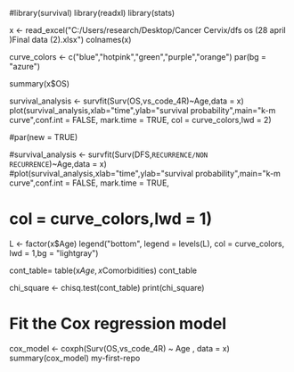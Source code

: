#library(survival)
library(readxl)
library(stats)

x <- read_excel("C:/Users/research/Desktop/Cancer Cervix/dfs os (28 april )Final data (2).xlsx")
colnames(x)

curve_colors <- c("blue","hotpink","green","purple","orange")
par(bg = "azure")


summary(x$OS)

survival_analysis <- survfit(Surv(OS,vs_code_4R)~Age,data = x)
plot(survival_analysis,xlab="time",ylab="survival probability",main="k-m curve",conf.int = FALSE, mark.time = TRUE,
     col = curve_colors,lwd = 2)

#par(new = TRUE)

#survival_analysis <- survfit(Surv(DFS,`RECURRENCE/NON RECURRENCE`)~Age,data = x)
#plot(survival_analysis,xlab="time",ylab="survival probability",main="k-m curve",conf.int = FALSE, mark.time = TRUE,
# col = curve_colors,lwd = 1)


L <- factor(x$Age)
legend("bottom", legend = levels(L), col = curve_colors, lwd = 1,bg = "lightgray")

cont_table= table(x$Age,x$Comorbidities)
cont_table

chi_square <- chisq.test(cont_table)
print(chi_square)

# Fit the Cox regression model
cox_model <- coxph(Surv(OS,vs_code_4R) ~ Age , data = x)
summary(cox_model)
 my-first-repo
